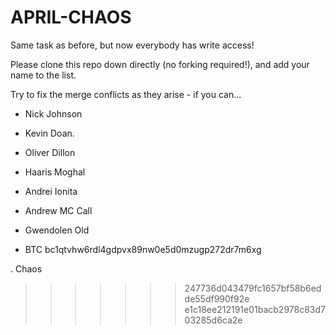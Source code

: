 # APRIL-CHAOS

Same task as before, but now everybody has write access!

Please clone this repo down directly (no forking required!), and add your name to the list.

Try to fix the merge conflicts as they arise - if you can...

- Nick Johnson
- Kevin Doan.
- Oliver Dillon
- Haaris Moghal
- Andrei Ionita
- Andrew MC Call
- Gwendolen Old

- BTC bc1qtvhw6rdl4gdpvx89nw0e5d0mzugp272dr7m6xg






































































































































































































































































































































































































































































































. Chaos
>>>>>>> 247736d043479fc1657bf58b6edde55df990f92e
>>>>>>> e1c18ee212191e01bacb2978c83d703285d6ca2e
